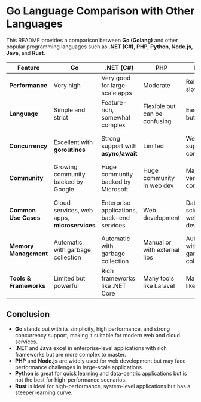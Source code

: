 
# Go Language Comparison with Other Languages

This README provides a comparison between **Go (Golang)** and other popular programming languages such as **.NET (C#)**, **PHP**, **Python**, **Node.js**, **Java**, and **Rust**.

| **Feature**              | **Go**                           | **.NET (C#)**                     | **PHP**                        | **Python**                    | **Node.js**                    | **Java**                         | **Rust**                         |
|-------------------------|-----------------------------------|-----------------------------------|--------------------------------|--------------------------------|---------------------------------|----------------------------------|----------------------------------|
| **Performance**          | Very high                        | Very good for large-scale apps    | Moderate                       | Relatively slow                | Good for lightweight apps       | Fast but relies on JVM           | Fastest, close to C/C++           |
| **Language**             | Simple and strict                 | Feature-rich, somewhat complex    | Flexible but can be confusing  | Easy to read but dynamic       | JavaScript, easy but not strict | Feature-rich but more complex    | More complex but offers high control |
| **Concurrency**          | Excellent with **goroutines**     | Strong support with **async/await**| Limited                        | Weak support for concurrency   | Good with **event-driven** but complex| Good with **threads**            | Strong but a bit complex         |
| **Community**            | Growing community backed by Google| Huge community backed by Microsoft | Huge community in web dev      | Massive and versatile community| Huge community in web development| Large and diversified community  | Growing community backed by Mozilla|
| **Common Use Cases**      | Cloud services, web apps, **microservices** | Enterprise applications, back-end services | Web development              | Data science, AI, web development| Web applications, RESTful APIs  | Enterprise apps, back-end services | Embedded systems, high-performance apps |
| **Memory Management**    | Automatic with garbage collection| Automatic with garbage collection | Manual or with external libs   | Automatic with garbage collection| Managed by JavaScript VM        | Automatic with garbage collection| Manual but highly efficient       |
| **Tools & Frameworks**   | Limited but powerful              | Rich frameworks like .NET Core    | Many tools like Laravel        | Many tools like Django         | Many tools like Express         | Extensive frameworks like Spring | Strong tools but require expertise |

## Conclusion

- **Go** stands out with its simplicity, high performance, and strong concurrency support, making it suitable for modern web and cloud services.
- **.NET** and **Java** excel in enterprise-level applications with rich frameworks but are more complex to master.
- **PHP** and **Node.js** are widely used for web development but may face performance challenges in large-scale applications.
- **Python** is great for quick learning and data-centric applications but is not the best for high-performance scenarios.
- **Rust** is ideal for high-performance, system-level applications but has a steeper learning curve.
